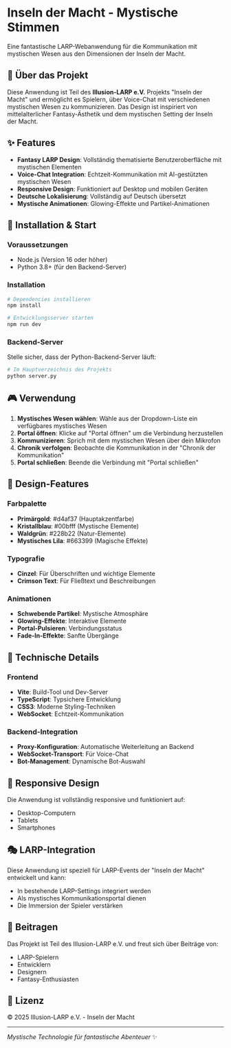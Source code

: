 # Inseln der Macht - Mystische Stimmen

Eine fantastische LARP-Webanwendung für die Kommunikation mit mystischen Wesen aus den Dimensionen der Inseln der Macht.

## 🏰 Über das Projekt

Diese Anwendung ist Teil des **Illusion-LARP e.V.** Projekts "Inseln der Macht" und ermöglicht es Spielern, über Voice-Chat mit verschiedenen mystischen Wesen zu kommunizieren. Das Design ist inspiriert von mittelalterlicher Fantasy-Ästhetik und dem mystischen Setting der Inseln der Macht.

## ✨ Features

- **Fantasy LARP Design**: Vollständig thematisierte Benutzeroberfläche mit mystischen Elementen
- **Voice-Chat Integration**: Echtzeit-Kommunikation mit AI-gestützten mystischen Wesen
- **Responsive Design**: Funktioniert auf Desktop und mobilen Geräten
- **Deutsche Lokalisierung**: Vollständig auf Deutsch übersetzt
- **Mystische Animationen**: Glowing-Effekte und Partikel-Animationen

## 🚀 Installation & Start

### Voraussetzungen
- Node.js (Version 16 oder höher)
- Python 3.8+ (für den Backend-Server)

### Installation
```bash
# Dependencies installieren
npm install

# Entwicklungsserver starten
npm run dev
```

### Backend-Server
Stelle sicher, dass der Python-Backend-Server läuft:
```bash
# Im Hauptverzeichnis des Projekts
python server.py
```

## 🎮 Verwendung

1. **Mystisches Wesen wählen**: Wähle aus der Dropdown-Liste ein verfügbares mystisches Wesen
2. **Portal öffnen**: Klicke auf "Portal öffnen" um die Verbindung herzustellen
3. **Kommunizieren**: Sprich mit dem mystischen Wesen über dein Mikrofon
4. **Chronik verfolgen**: Beobachte die Kommunikation in der "Chronik der Kommunikation"
5. **Portal schließen**: Beende die Verbindung mit "Portal schließen"

## 🎨 Design-Features

### Farbpalette
- **Primärgold**: #d4af37 (Hauptakzentfarbe)
- **Kristallblau**: #00bfff (Mystische Elemente)
- **Waldgrün**: #228b22 (Natur-Elemente)
- **Mystisches Lila**: #663399 (Magische Effekte)

### Typografie
- **Cinzel**: Für Überschriften und wichtige Elemente
- **Crimson Text**: Für Fließtext und Beschreibungen

### Animationen
- **Schwebende Partikel**: Mystische Atmosphäre
- **Glowing-Effekte**: Interaktive Elemente
- **Portal-Pulsieren**: Verbindungsstatus
- **Fade-In-Effekte**: Sanfte Übergänge

## 🔧 Technische Details

### Frontend
- **Vite**: Build-Tool und Dev-Server
- **TypeScript**: Typsichere Entwicklung
- **CSS3**: Moderne Styling-Techniken
- **WebSocket**: Echtzeit-Kommunikation

### Backend-Integration
- **Proxy-Konfiguration**: Automatische Weiterleitung an Backend
- **WebSocket-Transport**: Für Voice-Chat
- **Bot-Management**: Dynamische Bot-Auswahl

## 📱 Responsive Design

Die Anwendung ist vollständig responsive und funktioniert auf:
- Desktop-Computern
- Tablets
- Smartphones

## 🎭 LARP-Integration

Diese Anwendung ist speziell für LARP-Events der "Inseln der Macht" entwickelt und kann:
- In bestehende LARP-Settings integriert werden
- Als mystisches Kommunikationsportal dienen
- Die Immersion der Spieler verstärken

## 🤝 Beitragen

Das Projekt ist Teil des Illusion-LARP e.V. und freut sich über Beiträge von:
- LARP-Spielern
- Entwicklern
- Designern
- Fantasy-Enthusiasten

## 📄 Lizenz

© 2025 Illusion-LARP e.V. - Inseln der Macht

---

*Mystische Technologie für fantastische Abenteuer* ✨
